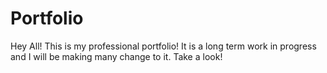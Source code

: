 # Portfolio 
Hey All! This is my professional portfolio! It is a long term work in progress and I will be making many change to it. Take a look!

